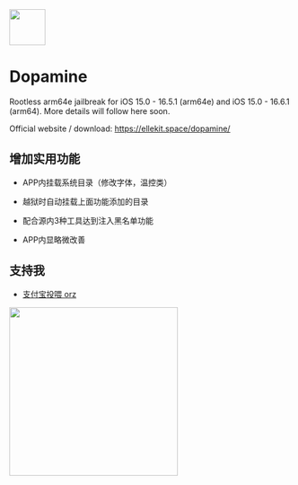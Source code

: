 <img src="https://github.com/opa334/Dopamine/assets/52459150/ed04dd3e-d879-456d-9aa3-d4ed44819c7e" width="64" />

# Dopamine

Rootless arm64e jailbreak for iOS 15.0 - 16.5.1 (arm64e) and iOS 15.0 - 16.6.1 (arm64). More details will follow here soon.

Official website / download: https://ellekit.space/dopamine/



## 增加实用功能

 - APP内挂载系统目录（修改字体，温控类）

 - 越狱时自动挂载上面功能添加的目录

 - 配合源内3种工具达到注入黑名单功能

 - APP内显略微改善




## 支持我

 - [支付宝投喂 orz](https://zq666.eu.org/touwei)

<img src="https://zq666.eu.org/touwei.png" width="300" />